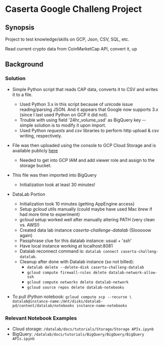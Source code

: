 # Caserta Google Challeng Project

## Synopsis

Project to test knowledge/skills on GCP, Json, CSV, SQL, etc.

Read current crypto data from CoinMarketCap API, convert it, up

## Background

### Solution

* Simple Python script that reads CAP data, converts it to CSV and writes it to a file.
    * Used Python 3.x in this script because of unicode issue reading/parsing JSON. And it appears that Google 
now supports 3.x (since I last used Python on GCP it did not).
    * Trouble with using field '24hr_volume_usd' as BigQuery key -- simple solution is to modify it upon import.
    * Used Python *requests* and *csv* libraries to perform http upload & csv writing, respectively.
* File was then uploaded using the console to GCP Cloud Storage and is available publicly 
[here](https://console.cloud.google.com/storage/browser/caserta_gcp_challenge?project=sage-webbing-197320)
    * Needed to get into GCP IAM and add viewer role and assign to the storage bucket.
* This file was then imported into BigQuery
    * Initialization took at least 30 minutes!
* DataLab Portion
    * Initialization took 10 minutes (getting AppEngine access)
    * Setup *gcloud* utils manually (could maybe have used Mac *brew* if had more time to experiment)
    * *gcloud* setup worked well after manually altering PATH (very clean vs. AWS!)
    * Created data lab instance *caserta-challenge-datalab* (Slooooow again)
    * Passphrase clue for this datalab instance: usual + 'ssh'
    * Have local instance working at localhost:8081
    * Datalab reconnect command is: `datalab connect caserta-challeng-datalab`.
    * Cleanup after done with Datalab instance (so not billed):
        * `datalab delete --delete-disk caserta-challeng-datalab`
        * `gcloud compute firewall-rules delete datalab-network-allow-ssh`
        * `gcloud compute networks delete datalab-network`
        * `gcloud source repos delete datalab-notebooks`
    
* To pull iPython notebook: `gcloud compute scp --recurse \
datalab@instance-name:/mnt/disks/datalab-pd/content/datalab/notebooks instance-name-notebooks`

### Relevant Notebook Examples
* Cloud storage: `/datalab/docs/tutorials/Storage/Storage APIs.ipynb`
* BigQuery: `/datalab/docs/tutorials/BigQuery/BigQuery/BigQuery APIs.ipynb`